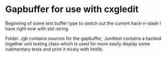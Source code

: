 # Gapbuffer for use with cxgledit
Beginning of some text buffer type to switch out the current hack-n-slash I have right now with std::string

Folder ./gb contains sources for the gapbuffer, ./unittest contains a hacked together unit testing class
which is used for more easily display some rudimentary tests and print it nicely with fmtlib.